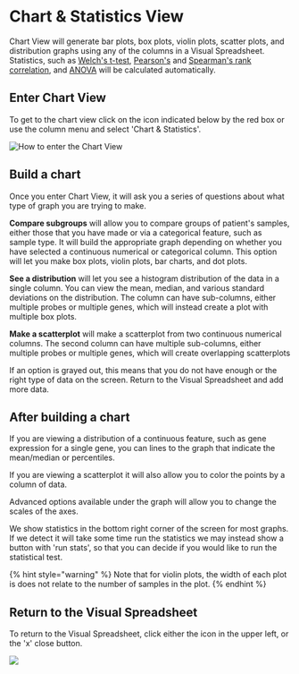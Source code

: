 # Chart & Statistics View

Chart View will generate bar plots, box plots, violin plots, scatter plots, and distribution graphs using any of the columns in a Visual Spreadsheet. Statistics, such as [Welch's t-test,](https://en.wikipedia.org/wiki/Welch's_t-test) [Pearson's](https://en.wikipedia.org/wiki/Pearson_correlation_coefficient) and [Spearman's rank correlation](https://en.wikipedia.org/wiki/Spearman's_rank_correlation_coefficient), and [ANOVA](https://en.wikipedia.org/wiki/Analysis_of_variance) will be calculated automatically.

## Enter Chart View

To get to the chart view click on the icon indicated below by the red box or use the column menu and select 'Chart & Statistics'.

![How to enter the Chart View](../.gitbook/assets/picture1.png)

## Build a chart

Once you enter Chart View, it will ask you a series of questions about what type of graph you are trying to make.

**Compare subgroups** will allow you to compare groups of patient's samples, either those that you have made or via a categorical feature, such as sample type. It will build the appropriate graph depending on whether you have selected a continuous numerical or categorical column. This option will let you make box plots, violin plots, bar charts, and dot plots.

**See a distribution** will let you see a histogram distribution of the data in a single column. You can view the mean, median, and various standard deviations on the distribution. The column can have sub-columns, either multiple probes or multiple genes, which will instead create a plot with multiple box plots.

**Make a scatterplot** will make a scatterplot from two continuous numerical columns. The second column can have multiple sub-columns, either multiple probes or multiple genes, which will create overlapping scatterplots

If an option is grayed out, this means that you do not have enough or the right type of data on the screen. Return to the Visual Spreadsheet and add more data.

## After building a chart

If you are viewing a distribution of a continuous feature, such as gene expression for a single gene, you can lines to the graph that indicate the mean/median or percentiles.

If you are viewing a scatterplot it will also allow you to color the points by a column of data.

Advanced options available under the graph will allow you to change the scales of the axes.&#x20;

We show statistics in the bottom right corner of the screen for most graphs. If we detect it will take some time run the statistics we may instead show a button with 'run stats', so that you can decide if you would like to run the statistical test.

{% hint style="warning" %}
Note that for violin plots, the width of each plot is does not relate to the number of samples in the plot.
{% endhint %}

## Return to the Visual Spreadsheet

To return to the Visual Spreadsheet, click either the icon in the upper left, or the 'x' close button.

![](../.gitbook/assets/getbacktovsfromchart.png)

